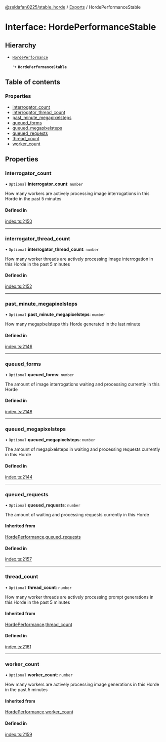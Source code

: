 [@zeldafan0225/stable_horde](../README.md) / [Exports](../modules.md) / HordePerformanceStable

# Interface: HordePerformanceStable

## Hierarchy

- [`HordePerformance`](HordePerformance.md)

  ↳ **`HordePerformanceStable`**

## Table of contents

### Properties

- [interrogator\_count](HordePerformanceStable.md#interrogator_count)
- [interrogator\_thread\_count](HordePerformanceStable.md#interrogator_thread_count)
- [past\_minute\_megapixelsteps](HordePerformanceStable.md#past_minute_megapixelsteps)
- [queued\_forms](HordePerformanceStable.md#queued_forms)
- [queued\_megapixelsteps](HordePerformanceStable.md#queued_megapixelsteps)
- [queued\_requests](HordePerformanceStable.md#queued_requests)
- [thread\_count](HordePerformanceStable.md#thread_count)
- [worker\_count](HordePerformanceStable.md#worker_count)

## Properties

### interrogator\_count

• `Optional` **interrogator\_count**: `number`

How many workers are actively processing image interrogations in this Horde in the past 5 minutes

#### Defined in

[index.ts:2150](https://github.com/ZeldaFan0225/stable_horde/blob/4f15ca1/index.ts#L2150)

___

### interrogator\_thread\_count

• `Optional` **interrogator\_thread\_count**: `number`

How many worker threads are actively processing image interrogation in this Horde in the past 5 minutes

#### Defined in

[index.ts:2152](https://github.com/ZeldaFan0225/stable_horde/blob/4f15ca1/index.ts#L2152)

___

### past\_minute\_megapixelsteps

• `Optional` **past\_minute\_megapixelsteps**: `number`

How many megapixelsteps this Horde generated in the last minute

#### Defined in

[index.ts:2146](https://github.com/ZeldaFan0225/stable_horde/blob/4f15ca1/index.ts#L2146)

___

### queued\_forms

• `Optional` **queued\_forms**: `number`

The amount of image interrogations waiting and processing currently in this Horde

#### Defined in

[index.ts:2148](https://github.com/ZeldaFan0225/stable_horde/blob/4f15ca1/index.ts#L2148)

___

### queued\_megapixelsteps

• `Optional` **queued\_megapixelsteps**: `number`

The amount of megapixelsteps in waiting and processing requests currently in this Horde

#### Defined in

[index.ts:2144](https://github.com/ZeldaFan0225/stable_horde/blob/4f15ca1/index.ts#L2144)

___

### queued\_requests

• `Optional` **queued\_requests**: `number`

The amount of waiting and processing requests currently in this Horde

#### Inherited from

[HordePerformance](HordePerformance.md).[queued_requests](HordePerformance.md#queued_requests)

#### Defined in

[index.ts:2157](https://github.com/ZeldaFan0225/stable_horde/blob/4f15ca1/index.ts#L2157)

___

### thread\_count

• `Optional` **thread\_count**: `number`

How many worker threads are actively processing prompt generations in this Horde in the past 5 minutes

#### Inherited from

[HordePerformance](HordePerformance.md).[thread_count](HordePerformance.md#thread_count)

#### Defined in

[index.ts:2161](https://github.com/ZeldaFan0225/stable_horde/blob/4f15ca1/index.ts#L2161)

___

### worker\_count

• `Optional` **worker\_count**: `number`

How many workers are actively processing image generations in this Horde in the past 5 minutes

#### Inherited from

[HordePerformance](HordePerformance.md).[worker_count](HordePerformance.md#worker_count)

#### Defined in

[index.ts:2159](https://github.com/ZeldaFan0225/stable_horde/blob/4f15ca1/index.ts#L2159)
